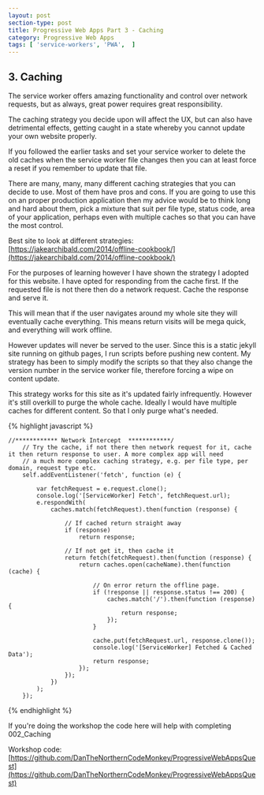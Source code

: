 ```yaml
---
layout: post
section-type: post
title: Progressive Web Apps Part 3 - Caching
category: Progressive Web Apps
tags: [ 'service-workers', 'PWA',  ]
---
```


## 3. Caching

The service worker offers amazing functionality and control over network requests, but as always, great power requires great responsibility.

The caching strategy you decide upon will affect the UX, but can also have detrimental effects, getting caught in a state whereby you cannot update your own website properly.

If you followed the earlier tasks and set your service worker to delete the old caches when the service worker file changes then you can at least force a reset if you remember to update that file.

There are many, many, many different caching strategies that you can decide to use. Most of them have pros and cons. If you are going to use this on an proper production application then my advice would be to think long and hard about them, pick a mixture that suit per file type, status code, area of your application, perhaps even with multiple caches so that you can have the most control.

Best site to look at different strategies: [https://jakearchibald.com/2014/offline-cookbook/](https://jakearchibald.com/2014/offline-cookbook/)

For the purposes of learning however I have shown the strategy I adopted for this website. I have opted for responding from the cache first. If the requested file is not there then do a network request. Cache the response and serve it.

This will mean that if the user navigates around my whole site they will eventually cache everything. This means return visits will be mega quick, and everything will work offline.

However updates will never be served to the user. Since this is a static jekyll site running on github pages, I run scripts before pushing new content. My strategy has been to simply modify the scripts so that they also change the version number in the service worker file, therefore forcing a wipe on content update.

This strategy works for this site as it's updated fairly infrequently. However it's still overkill to purge the whole cache. Ideally I would have multiple caches for different content. So that I only purge what's needed.

{% highlight javascript %}

    //************ Network Intercept  ************/
        // Try the cache, if not there then network request for it, cache it then return response to user. A more complex app will need
        // a much more complex caching strategy, e.g. per file type, per domain, request type etc.
        self.addEventListener('fetch', function (e) {
    
            var fetchRequest = e.request.clone();
            console.log('[ServiceWorker] Fetch', fetchRequest.url);
            e.respondWith(
                caches.match(fetchRequest).then(function (response) {
    
                    // If cached return straight away
                    if (response)
                        return response;
    
                    // If not get it, then cache it
                    return fetch(fetchRequest).then(function (response) {
                        return caches.open(cacheName).then(function (cache) {
    
                            // On error return the offline page.
                            if (!response || response.status !== 200) {
                                caches.match('/').then(function (response) {
                                    return response;
                                });
                            }
    
                            cache.put(fetchRequest.url, response.clone());
                            console.log('[ServiceWorker] Fetched & Cached Data');
                            return response;
                        });
                    });
                })
            );
        });
     
{% endhighlight %}

If you're doing the workshop the code here will help with completing 002_Caching

Workshop code: [https://github.com/DanTheNorthernCodeMonkey/ProgressiveWebAppsQuest](https://github.com/DanTheNorthernCodeMonkey/ProgressiveWebAppsQuest)



